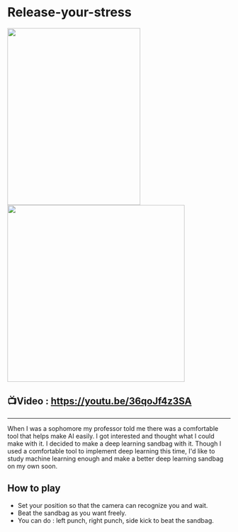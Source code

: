 # Release-your-stress

<img src="https://user-images.githubusercontent.com/67142421/148740569-6d5b3731-d7fd-44aa-886b-a4b830b1a77a.png" width="300" height="400">
<img src="https://user-images.githubusercontent.com/67142421/148742934-6ef09fcc-16ee-4807-a061-5ffe508b373a.jpg" width="400" height="400">

## 📺Video : https://youtu.be/36qoJf4z3SA
---
When I was a sophomore my professor told me there was a comfortable tool that helps make AI easily. I got interested and thought what I could make with it. I decided to make a deep learning sandbag with it. Though I used a comfortable tool to implement deep learning this time, I'd like to study machine learning enough and make a better deep learning sandbag on my own soon.

## How to play
* Set your position so that the camera can recognize you and wait.
* Beat the sandbag as you want freely.
* You can do : left punch, right punch, side kick to beat the sandbag.
